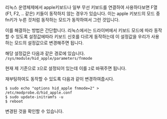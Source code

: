 ---
---

리눅스 운영체제에서 apple키보드나 일부 무선 키보드를 연결하여 사용하다보면 F열 (F1, F2, .. 같은) 키들이 동작하지 않는 경우가 있습니다. 이는 apple 키보드의 모드 중 fn키가 누른 것처럼 동작하는 모드가 동작하여서 그런 것입니다. 

이를 해결하는 방법은 간단합니다. 리눅스에서는 드라이버에서 키보드 모드에 따라 동작 할 수 있도록 설정값에따라 키보드 신호를 다르게 동작하는데 이 설정값을 우리가 사용하는 모드의 설정값으로 변경해주면 됩니다.

해당 설정값은 다음과 같은 경로에 있습니다.  
`/sys/module/hid_apple/parameters/fnmode`

현재 제 기준으로 `3`으로 설정되어 있는데 이를 `2`로 바꿔주면 됩니다.

재부팅하여도 동작할 수 있도록 다음과 같이 변경하여줍시다.

```console
$ sudo echo "options hid_apple fnmode=2" > /etc/modprobe.d/hid_apple.conf
$ sudo update-initramfs -u
$ reboot
```

변경된 것을 확인할 수 있습니다.

